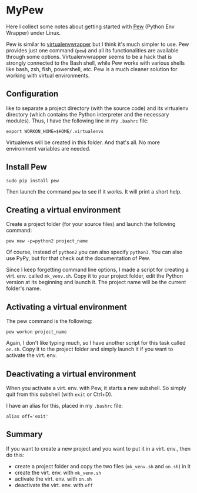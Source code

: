 # MyPew

Here I collect some notes about getting started with
[Pew](https://github.com/berdario/pew) (Python Env Wrapper) under Linux.

Pew is similar to
[virtualenvwrapper](http://virtualenvwrapper.readthedocs.org/) but I think
it's much simpler to use. Pew provides just one command (`pew`) and all
its functionalities are available through some options. Virtualenvwrapper
seems to be a hack that is strongly connected to the Bash shell, while
Pew works with various shells like bash, zsh, fish, powershell, etc. Pew
is a much cleaner solution for working with virtual environments.

Configuration
-------------
 like to separate a project directory (with the source code) and its
virtualenv directory (which contains the Python interpreter and the
necessary modules). Thus, I have the following line in my `.bashrc` file:

    export WORKON_HOME=$HOME/.virtualenvs

Virtualenvs will be created in this folder. And that's all. No more
environment variables are needed.

Install Pew
-----------
    sudo pip install pew

Then launch the command `pew` to see if it works. It will print a
short help.

Creating a virtual environment
------------------------------
Create a project folder (for your source files) and launch the following
command:

    pew new -p=python2 project_name

Of course, instead of `python2` you can also specify `python3`. You can
also use PyPy, but for that check out the documentation of Pew.

Since I keep forgetting command line options, I made a script for creating
a virt. env. called `mk_venv.sh`. Copy it to your project folder, edit
the Python version at its beginning and launch it. The project name will
be the current folder's name.

Activating a virtual environment
--------------------------------
The pew command is the following:

    pew workon project_name

Again, I don't like typing much, so I have another script for this task
called `on.sh`. Copy it to the project folder and simply launch it if
you want to activate the virt. env.

Deactivating a virtual environment
----------------------------------
When you activate a virt. env. with Pew, it starts a new subshell. So
simply quit from this subshell (with `exit` or Ctrl+D).

I have an alias for this, placed in my `.bashrc` file:

    alias off='exit'

Summary
-------
If you want to create a new project and you want to put it in a
virt. env., then do this:

* create a project folder and copy the two files (`mk_venv.sh` and `on.sh`) in it
* create the virt. env. with `mk_venv.sh`
* activate the virt. env. with `on.sh`
* deactivate the virt. env. with `off`
